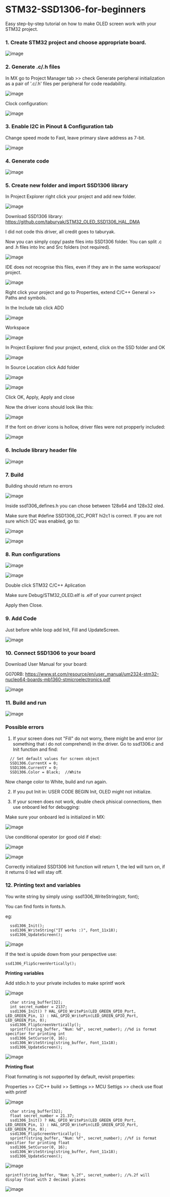 # STM32-SSD1306-for-beginners
Easy step-by-step tutorial on how to make OLED screen work with your STM32 project.

### 1. Create STM32 project and choose appropriate board.
![image](https://github.com/jmamej/STM32-SSD1306-for-beginners/assets/57408600/9ba0e80d-dc11-43ac-b338-f46a98745fc6)

### 2. Generate .c/.h files
In MX go to Project Manager tab >> check Generate peripheral initialization as a pair of '.c/.h' files per peripheral for code readability.

![image](https://github.com/jmamej/STM32-SSD1306-for-beginners/assets/57408600/665b014a-28f2-423e-95bc-f283fcecda75)

Clock configuration:

![image](https://github.com/jmamej/STM32-SSD1306-for-beginners/assets/57408600/a394716c-ff9b-47b5-b4f1-8e43ecf9e074)

### 3. Enable I2C in Pinout & Configuration tab

Change speed mode to Fast, leave primary slave address as 7-bit.

![image](https://github.com/jmamej/STM32-SSD1306-for-beginners/assets/57408600/25a6b524-1baa-4154-9c61-4b99d81ce52f)

### 4. Generate code

![image](https://github.com/jmamej/STM32-SSD1306-for-beginners/assets/57408600/9e272742-16dc-42cc-a0b0-e240576911b1)

### 5. Create new folder and import SSD1306 library

In Project Explorer right click your project and add new folder.

![image](https://github.com/jmamej/STM32-SSD1306-for-beginners/assets/57408600/d0d949ad-027a-4620-b0d7-2e08434f3223)

Download SSD1306 library:
https://github.com/taburyak/STM32_OLED_SSD1306_HAL_DMA

I did not code this driver, all credit goes to taburyak.

Now you can simply copy/ paste files into SSD1306 folder.
You can split .c and .h files into Inc and Src folders (not required).

![image](https://github.com/jmamej/STM32-SSD1306-for-beginners/assets/57408600/986b0533-09ac-467a-a0f8-10d27da78ecd)

IDE does not recognise this files, even if they are in the same workspace/ project. 

![image](https://github.com/jmamej/STM32-SSD1306-for-beginners/assets/57408600/7fd5d697-5826-4200-bae7-559530e9d18c)

Right click your project and go to Properties, extend C/C++ General >> Paths and symbols.

In the Include tab click ADD

![image](https://github.com/jmamej/STM32-SSD1306-for-beginners/assets/57408600/e25c4eca-5a52-4f0a-8b33-9979f9b4c783)

Workspace

![image](https://github.com/jmamej/STM32-SSD1306-for-beginners/assets/57408600/ebe77468-ffa8-465a-8f64-73289607566c)

In Project Explorer find your project, extend, click on the SSD folder and OK

![image](https://github.com/jmamej/STM32-SSD1306-for-beginners/assets/57408600/ae2b7975-6322-4a8a-be10-21fd628bba1d)

In Source Location click Add folder

![image](https://github.com/jmamej/STM32-SSD1306-for-beginners/assets/57408600/339d0c72-b4ef-47ad-a865-c7f6ef16a1f3)

![image](https://github.com/jmamej/STM32-SSD1306-for-beginners/assets/57408600/45bc7be0-b552-4cd6-98c5-9e7f7c2d88fb)

Click OK, Apply, Apply and close

Now the driver icons should look like this:

![image](https://github.com/jmamej/STM32-SSD1306-for-beginners/assets/57408600/e4198b9a-f628-4af9-bc13-b8b0b59172f4)

If the font on driver icons is hollow, driver files were not propperly included:

![image](https://github.com/jmamej/STM32-SSD1306-for-beginners/assets/57408600/eca97284-d6ea-43c3-ac38-189ea50dc5ed)

### 6. Include library header file

![image](https://github.com/jmamej/STM32-SSD1306-for-beginners/assets/57408600/e002a5bb-a496-4b36-b418-851370ff3f76)

### 7. Build

Building should return no errors

![image](https://github.com/jmamej/STM32-SSD1306-for-beginners/assets/57408600/d05ba74b-1a21-48d5-8150-0f2383fc86cb)

Inside ssd1306_defines.h you can chose between 128x64 and 128x32 oled.

Make sure that #define SSD1306_I2C_PORT hi2c1 is correct. If you are not sure which I2C was enabled, go to:

![image](https://github.com/jmamej/STM32-SSD1306-for-beginners/assets/57408600/938eff0c-0d42-4231-8adb-36d64e2e2cc5)

![image](https://github.com/jmamej/STM32-SSD1306-for-beginners/assets/57408600/c409ac11-1035-4dde-a507-da831a0370e1)

### 8. Run configurations

![image](https://github.com/jmamej/STM32-SSD1306-for-beginners/assets/57408600/1f670c55-bdac-425a-be1e-af8f0b8de7b1)

![image](https://github.com/jmamej/STM32-SSD1306-for-beginners/assets/57408600/d9682c3c-4539-4c62-a229-5837cbcc8367)

Double click STM32 C/C++ Aplication

Make sure Debug/STM32_OLED.elf is .elf of your current project

Apply then Close.

### 9. Add Code

Just before while loop add Init, Fill and UpdateScreen.

![image](https://github.com/jmamej/STM32-SSD1306-for-beginners/assets/57408600/407d06f0-2555-4b62-a1b9-71b3fa9449a5)

### 10. Connect SSD1306 to your board

Download User Manual for your board:

G070RB: https://www.st.com/resource/en/user_manual/um2324-stm32-nucleo64-boards-mb1360-stmicroelectronics.pdf

![image](https://github.com/jmamej/STM32-SSD1306-for-beginners/assets/57408600/05688597-ab2a-4253-a42d-c7fa9d1eec14)

### 11. Build and run

![image](https://github.com/jmamej/STM32-SSD1306-for-beginners/assets/57408600/70942281-c17a-4b4d-9f5d-c7d4d00d6aaa)

### Possible errors

1. If your screen does not "Fill" do not worry, there might be and error (or something that i do not comprehend) in the driver. Go to ssd1306.c and Init function and find:

```
  // Set default values for screen object
  SSD1306.CurrentX = 0;
  SSD1306.CurrentY = 0;
  SSD1306.Color = Black;  //White
```

  Now change color to White, build and run again.

2. If you put Init in: USER CODE BEGIN Init, OLED might not initialize.

3. If your screen does not work, double check phisical connections, then use onboard led for debugging:

Make sure your onboard led is initialized in MX:

![image](https://github.com/jmamej/STM32-SSD1306-for-beginners/assets/57408600/27eaef41-3c10-4b5b-a66a-070da67c74f5)

Use conditional operator (or good old if else):

![image](https://github.com/jmamej/STM32-SSD1306-for-beginners/assets/57408600/b757716c-de68-462e-91e7-2d65704e73f2)

![image](https://github.com/jmamej/STM32-SSD1306-for-beginners/assets/57408600/986dd2bf-6ad5-4489-a638-1c25f76cae78)

Correctly initialized SSD1306 Init function will return 1, the led will turn on, if it returns 0 led will stay off.

### 12. Printing text and variables

You write string by simply using: ssd1306_WriteString(str, font);

You can find fonts in fonts.h.

eg:

```
  ssd1306_Init();
  ssd1306_WriteString("IT works :)", Font_11x18);
  ssd1306_UpdateScreen();
```
  
![image](https://github.com/jmamej/STM32-SSD1306-for-beginners/assets/57408600/ecfc7247-9954-4d37-9728-3261c48871d0)

If the text is upside down from your perspective use:

```
ssd1306_FlipScreenVertically();
```

**Printing variables**

Add stdio.h to your private includes to make sprintf work

![image](https://github.com/jmamej/STM32-SSD1306-for-beginners/assets/57408600/ed3b8ffe-6b92-4b08-acbd-c4e7fe2aa021)

```
  char string_buffer[32];
  int secret_number = 2137;
  ssd1306_Init() ? HAL_GPIO_WritePin(LED_GREEN_GPIO_Port, LED_GREEN_Pin, 1) : HAL_GPIO_WritePin(LED_GREEN_GPIO_Port, LED_GREEN_Pin, 0);
  ssd1306_FlipScreenVertically();
  sprintf(string_buffer, "Num: %d", secret_number);	//%d is format specifier for printing int
  ssd1306_SetCursor(0, 16);
  ssd1306_WriteString(string_buffer, Font_11x18);
  ssd1306_UpdateScreen();
```

![image](https://github.com/jmamej/STM32-SSD1306-for-beginners/assets/57408600/949c9b8a-cc5b-47eb-b861-695b6654a56a)

**Printing float**

Float formating is not supported by default, revisit properties:

Properties >> C/C++ build >> Settings >> MCU Settigs >> check use float with printf

![image](https://github.com/jmamej/STM32-SSD1306-for-beginners/assets/57408600/a96d282d-44e9-42d1-835f-dc8daf03548b)

```
  char string_buffer[32];
  float secret_number = 21.37;
  ssd1306_Init() ? HAL_GPIO_WritePin(LED_GREEN_GPIO_Port, LED_GREEN_Pin, 1) : HAL_GPIO_WritePin(LED_GREEN_GPIO_Port, LED_GREEN_Pin, 0);
  ssd1306_FlipScreenVertically();
  sprintf(string_buffer, "Num: %f", secret_number); //%f is format specifier for printing float
  ssd1306_SetCursor(0, 16);
  ssd1306_WriteString(string_buffer, Font_11x18);
  ssd1306_UpdateScreen();
```

![image](https://github.com/jmamej/STM32-SSD1306-for-beginners/assets/57408600/90627bc1-23e6-47b5-9a28-49c689556f75)

```
sprintf(string_buffer, "Num: %.2f", secret_number); //%.2f will display float with 2 decimal places
```

![image](https://github.com/jmamej/STM32-SSD1306-for-beginners/assets/57408600/5a9f37f3-3fb5-475b-b164-5b3f9cfdf67b)
